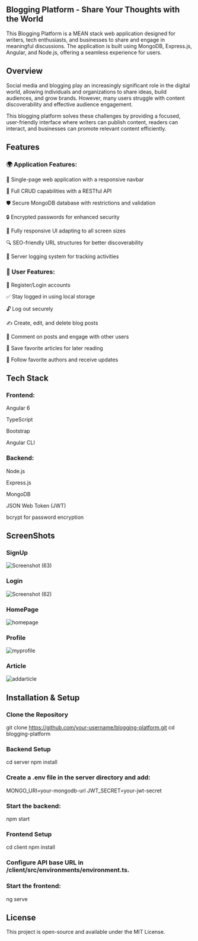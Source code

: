 ## Blogging Platform - Share Your Thoughts with the World


This Blogging Platform is a MEAN stack web application designed for writers, tech enthusiasts, and businesses to share and engage in meaningful discussions. The application is built using MongoDB, Express.js, Angular, and Node.js, offering a seamless experience for users.


## Overview

Social media and blogging play an increasingly significant role in the digital world, allowing individuals and organizations to share ideas, build audiences, and grow brands. However, many users struggle with content discoverability and effective audience engagement.

This blogging platform solves these challenges by providing a focused, user-friendly interface where writers can publish content, readers can interact, and businesses can promote relevant content efficiently.


## Features


### 🌍 Application Features:

🎨 Single-page web application with a responsive navbar

🔄 Full CRUD capabilities with a RESTful API

🛡️ Secure MongoDB database with restrictions and validation

🔒 Encrypted passwords for enhanced security

📱 Fully responsive UI adapting to all screen sizes

🔍 SEO-friendly URL structures for better discoverability

📜 Server logging system for tracking activities

### 👥 User Features:

🔑 Register/Login accounts

✅ Stay logged in using local storage

🔓 Log out securely

✍️ Create, edit, and delete blog posts

💬 Comment on posts and engage with other users

📌 Save favorite articles for later reading

🔔 Follow favorite authors and receive updates

## Tech Stack

### Frontend:

Angular 6

TypeScript

Bootstrap

Angular CLI

### Backend:

Node.js

Express.js

MongoDB

JSON Web Token (JWT)

bcrypt for password encryption

## ScreenShots

### SignUp

![Screenshot (63)](https://github.com/user-attachments/assets/8db7b536-c40d-42fb-ad91-c151cbd5de8b)

### Login 
![Screenshot (62)](https://github.com/user-attachments/assets/5af5a4ef-f125-4a8a-b432-fa2e85b803ca)

### HomePage
![homepage](https://github.com/user-attachments/assets/ac20dffa-187c-4ead-8538-946288a15bb1)

### Profile

![myprofile](https://github.com/user-attachments/assets/c1f9496c-8751-4e34-b354-c0582c7d9b25)

### Article

![addarticle](https://github.com/user-attachments/assets/14f6fab1-5d16-41ae-ad8a-d6a48f2c1837)


## Installation & Setup

###  Clone the Repository

git clone https://github.com/your-username/blogging-platform.git
cd blogging-platform

### Backend Setup

cd server
npm install

### Create a .env file in the server directory and add:

MONGO_URI=your-mongodb-url
JWT_SECRET=your-jwt-secret

### Start the backend:

npm start

###  Frontend Setup

cd client
npm install

### Configure API base URL in /client/src/environments/environment.ts.

### Start the frontend:

ng serve

## License

This project is open-source and available under the MIT License.
